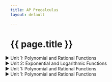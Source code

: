 ```yaml
---
title: AP Precalculus
layout: default

---
```


# {{ page.title }}

<style>
details summary {
    cursor: pointer;
    list-style: none;
}

details summary::marker {
    content: "▶ ";  /* Add an arrow marker for closed state */
}

details[open] summary::marker {
    content: "▼ ";  /* Add a down arrow marker for open state */
}

details > div {
    margin-left: 20px; /* Indent the contents of the dropdown */
}
</style>

<details>
  <summary>Unit 1: Polynomial and Rational Functions</summary>
  <div>
    <a href="/units1/unit1.md">1.1: Bingus</a><br>
    <a href="/units1/unit1.md">1.2: Bingus2</a><br>
  </div>
</details>

<details>
  <summary>Unit 2: Exponential and Logarithmic Functions</summary>
  <div>
    <a href="/units1/unit1.md">1.1: Bingus</a><br>
    <a href="/units1/unit1.md">1.2: Bingus2</a><br>
  </div>
</details>

<details>
  <summary>Unit 1: Polynomial and Rational Functions</summary>
  <div>
    <a href="/units1/unit1.md">1.1: Bingus</a><br>
    <a href="/units1/unit1.md">1.2: Bingus2</a><br>
  </div>
</details>

<details>
  <summary>Unit 1: Polynomial and Rational Functions</summary>
  <div>
    <a href="/units1/unit1.md">1.1: Bingus</a><br>
    <a href="/units1/unit1.md">1.2: Bingus2</a><br>
  </div>
</details>

<!--
https://precalculus.flippedmath.com/ap-precalc.html
https://mathspace.co/textbooks/syllabuses/Syllabus-1171/topics/Topic-22118/
https://precalculus.flippedmath.com/unit-1a-review.html


-->












